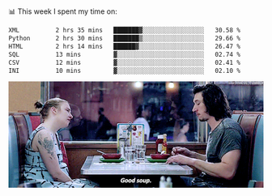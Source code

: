 📊 This week I spent my time on:
<!--START_SECTION:waka-->

```text
XML          2 hrs 35 mins   ███████▓░░░░░░░░░░░░░░░░░   30.58 %
Python       2 hrs 30 mins   ███████▒░░░░░░░░░░░░░░░░░   29.66 %
HTML         2 hrs 14 mins   ██████▓░░░░░░░░░░░░░░░░░░   26.47 %
SQL          13 mins         ▓░░░░░░░░░░░░░░░░░░░░░░░░   02.74 %
CSV          12 mins         ▓░░░░░░░░░░░░░░░░░░░░░░░░   02.41 %
INI          10 mins         ▓░░░░░░░░░░░░░░░░░░░░░░░░   02.10 %
```

<!--END_SECTION:waka-->


![](goodSoup.gif)
